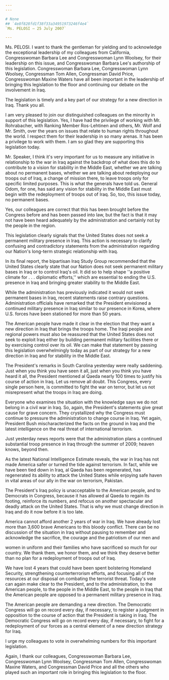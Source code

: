 ```yaml
---
---

# None
## `4e8f828fd1f38f33a34951973246f4e4`
`Ms. PELOSI — 25 July 2007`

---
```



Ms. PELOSI. I want to thank the gentleman for yielding and to 
acknowledge the exceptional leadership of my colleagues from 
California, Congresswoman Barbara Lee and Congresswoman Lynn Woolsey, 
for their leadership on this issue, and Congresswoman Barbara Lee's 
authorship of this legislation. Congresswoman Barbara Lee, 
Congresswoman Lynn Woolsey, Congressman Tom Allen, Congressman David 
Price, Congresswoman Maxine Waters have all been important in the 
leadership of bringing this legislation to the floor and continuing our 
debate on the involvement in Iraq.

The legislation is timely and a key part of our strategy for a new 
direction in Iraq. Thank you all.

I am very pleased to join our distinguished colleagues on the 
minority in support of this legislation. Yes, I have had the privilege 
of working with Mr. Rohrabacher, with Ranking Member Ros-Lehtinen and 
others, Mr. Wolf and Mr. Smith, over the years on issues that relate to 
human rights throughout the world. I respect them for their leadership 
in so many arenas. It has been a privilege to work with them. I am so 
glad they are supporting this legislation today.

Mr. Speaker, I think it's very important for us to measure any 
initiative in relationship to the war in Iraq against the backdrop of 
what does this do to contribute to a vision for stability in the Middle 
East, whether we are talking about no permanent bases, whether we are 
talking about redeploying our troops out of Iraq, a change of mission 
there, to leave troops only for specific limited purposes. This is what 
the generals have told us. General Odom, for one, has said any vision 
for stability in the Middle East must begin with the redeployment of 
troops out of Iraq. So, too, this issue today, no permanent bases.

Yes, our colleagues are correct that this has been brought before the 
Congress before and has been passed into law, but the fact is that it 
may not have been heard adequately by the administration and certainly 
not by the people in the region.

This legislation clearly signals that the United States does not seek 
a permanent military presence in Iraq. This action is necessary to 
clarify confusing and contradictory statements from the administration 
regarding our Nation's long-term strategic relationship with Iraq.

In its final report, the bipartisan Iraq Study Group recommended that 
the United States clearly state that our Nation does not seek permanent 
military bases in Iraq or to control Iraq's oil. It did so to help 
shape ''a positive climate for . . . diplomatic efforts,'' which are 
essential to ending the U.S. presence in Iraq and bringing greater 
stability to the Middle East.

While the administration has previously indicated it would not seek 
permanent bases in Iraq, recent statements raise contrary questions. 
Administration officials have remarked that the President envisioned a 
continued military presence in Iraq similar to our presence in Korea, 
where U.S. forces have been stationed for more than 50 years.

The American people have made it clear in the election that they want 
a new direction in Iraq that brings the troops home. The Iraqi people 
and regional powers must also be reassured that the United States does 
not seek to exploit Iraq either by building permanent military 
facilities there or by exercising control over its oil. We can make 
that statement by passing this legislation overwhelmingly today as part 
of our strategy for a new direction in Iraq and for stability in the 
Middle East.

The President's remarks in South Carolina yesterday were really 
saddening. Just when you think you have seen it all, just when you 
think you have heard it all, the President mentioned al Qaeda nearly 
100 times to justify his course of action in Iraq. Let us remove all 
doubt. This Congress, every single person here, is committed to fight 
the war on terror, but let us not misrepresent what the troops in Iraq 
are doing.

Everyone who examines the situation with the knowledge says we do not 
belong in a civil war in Iraq. So, again, the President's statements 
give great cause for grave concern. They crystallized why the Congress 
must continue to pressure the administration to change course in Iraq. 
Yet again, President Bush mischaracterized the facts on the ground in 
Iraq and the latest intelligence on the real threat of international 
terrorism.

Just yesterday news reports were that the administration plans a 
continued substantial troop presence in Iraq through the summer of 
2009; heaven knows, beyond then.

As the latest National Intelligence Estimate reveals, the war in Iraq 
has not made America safer or turned the tide against terrorism. In 
fact, while we have been tied down in Iraq, al Qaeda has been 
regenerated, has regenerated its ability to attack the United States 
while enjoying safe haven in vital areas of our ally in the war on 
terrorism, Pakistan.

The President's Iraq policy is unacceptable to the American people, 
and to Democrats in Congress, because it has allowed al Qaeda to regain 
its footing, reinforce its numbers, and refocus on another spectacular 
and deadly attack on the United States. That is why we must change 
direction in Iraq and do it now before it is too late.

America cannot afford another 2 years of war in Iraq. We have already 
lost more than 3,600 brave Americans to this bloody conflict. There can 
be no discussion of the situation in Iraq without pausing to remember 
and acknowledge the sacrifice, the courage and the patriotism of our 
men and


women in uniform and their families who have sacrificed so much for our 
country. We thank them, we honor them, and we think they deserve better 
than no plan for a redeployment of troops out of Iraq.

We have lost 4 years that could have been spent bolstering Homeland 
Security, strengthening counterterrorism efforts, and focusing all of 
the resources at our disposal on combating the terrorist threat. 
Today's vote can again make clear to the President, and to the 
administration, to the American people, to the people in the Middle 
East, to the people in Iraq that the American people are opposed to a 
permanent military presence in Iraq.

The American people are demanding a new direction. The Democratic 
Congress will go on record every day, if necessary, to register a 
judgment in opposition to the course of action that the President is 
taking in Iraq. The Democratic Congress will go on record every day, if 
necessary, to fight for a redeployment of our forces as a central 
element of a new direction strategy for Iraq.

I urge my colleagues to vote in overwhelming numbers for this 
important legislation.

Again, I thank our colleagues, Congresswoman Barbara Lee, 
Congresswoman Lynn Woolsey, Congressman Tom Allen, Congresswoman Maxine 
Waters, and Congressman David Price and all the others who played such 
an important role in bringing this legislation to the floor.
